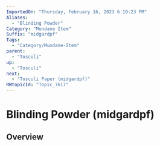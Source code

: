 ```yaml
---
ImportedOn: "Thursday, February 16, 2023 6:10:23 PM"
Aliases:
  - "Blinding Powder"
Category: "Mundane Item"
Suffix: "midgardpf"
Tags:
  - "Category/Mundane-Item"
parent:
  - "Tosculi"
up:
  - "Tosculi"
next:
  - "Tosculi Paper (midgardpf)"
RWtopicId: "Topic_7617"
---
```

# Blinding Powder (midgardpf)
## Overview
